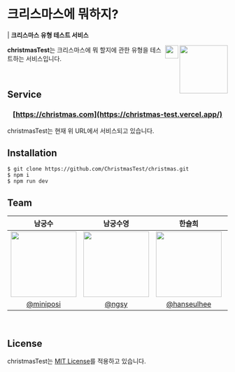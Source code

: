 # 크리스마스에 뭐하지?

| **크리스마스 유형 테스트 서비스**

<img src="https://github.com/ChristmasTest/christmas/assets/63100352/cf8f633f-0f54-4fcc-a97f-5c3391aea215" align="right" width="110">

<img src="https://github.com/ChristmasTest/christmas/assets/63100352/e8a19a24-984a-440c-aabd-86fb067b9c0a" align="right" width="30">

**christmasTest**는 크리스마스에 뭐 할지에 관한 유형을 테스트하는 서비스입니다.

<br />

## Service

<div align="center">

<h3>

[https://christmas.com](https://christmas-test.vercel.app/)

</h3>

</div>

christmasTest는 현재 위 URL에서 서비스되고 있습니다.

## Installation

```text
$ git clone https://github.com/ChristmasTest/christmas.git
$ npm i
$ npm run dev
```

## Team

|                                                            남궁수                                                             |                                                          남궁수영                                                           |                                                           한슬희                                                            |                                                           임윤혁                                                            |
| :---------------------------------------------------------------------------------------------------------------------------: | :-------------------------------------------------------------------------------------------------------------------------: | :-------------------------------------------------------------------------------------------------------------------------: | :-------------------------------------------------------------------------------------------------------------------------: |
| <img src = "https://github.com/miniposi/github_practice/assets/52947668/96669673-0c44-47d6-8edc-d93f1f3b742f" width="150px" /> | <img src="https://github.com/miniposi/github_practice/assets/52947668/499a919a-9e6e-48d7-bba5-1ab8b025e206" width="150px" /> | <img src="https://github.com/miniposi/github_practice/assets/52947668/e5c760d1-58a5-4b84-8305-3996eebdbc75" width="150px" /> | <img src="https://github.com/miniposi/github_practice/assets/52947668/d2706fab-5699-4cf3-8827-10511404f5bc" width="150px" /> |
|                                           [@miniposi](https://github.com/miniposi)                                            |                                              [@ngsy](https://github.com/ngsy)                                               |                                        [@hanseulhee](https://github.com/hanseulhee)                                         |                                             [@oauch](https://github.com/oauch)                                              |

<br />

## License

christmasTest는 [MIT License](https://github.com/ChristmasTest/christmas/blob/main/LICENSE)를 적용하고 있습니다.
